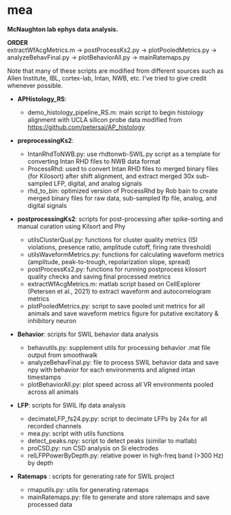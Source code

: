 # mea
**McNaughton lab ephys data analysis.** 

**ORDER** \
extractWfAcgMetrics.m -> postProcessKs2.py -> plotPooledMetrics.py -> analyzeBehavFinal.py -> plotBehaviorAll.py -> mainRatemaps.py

Note that many of these scripts are modified from different sources such as Allen Institute, IBL, cortex-lab, Intan, NWB, etc. I've tried to give credit whenever possible.


* **APHistology_RS**:
  * demo_histology_pipeline_RS.m: main script to begin histology alignment with UCLA silicon probe data modified from https://github.com/petersaj/AP_histology
  
* **preprocessingKs2**:
  * IntanRhdToNWB.py: use rhdtonwb-SWIL.py script as a template for converting Intan RHD files to NWB data format
  * ProcessRhd: used to convert Intan RHD files to merged binary files (for Kilosort) after shift alignment, and extract merged 30x sub-sampled LFP, digital, and analog signals
  * rhd_to_bin: optimized version of ProcessRhd by Rob bain to create merged binary files for raw data, sub-sampled lfp file, analog, and digital signals
    
* **postprocessingKs2**: scripts for post-processing after spike-sorting and manual curation using Kilsort and Phy
  * utilsClusterQual.py: functions for cluster quality metrics (ISI violations, presence ratio, amplitude cutoff, firing rate threshold)
  * utilsWaveformMetrics.py: functions for calculating waveform metrics (amplitude, peak-to-trough, repolarization slope, spread)
  * postProcessKs2.py: functions for running postprocess kilosort quality checks and saving final processed metrics
  * extractWfAcgMetrics.m: matlab script based on CellExplorer (Petersen et al., 2021) to extract waveform and autocorrelogram metrics
  * plotPooledMetrics.py: script to save pooled unit metrics for all animals and save waveform metrics figure for putative excitatory & inhibitory neuron
    
* **Behavior**: scripts for SWIL behavior data analysis
  * behavutils.py: supplement utils for processing behavior .mat file output from smoothwalk
  * analyzeBehavFinal.py: file to process SWIL behavior data and save npy with behavior for each environments and aligned intan timestamps
  * plotBehaviorAll.py: plot speed across all VR environments pooled across all animals

* **LFP**: scripts for SWIL lfp data analysis
  * decimateLFP_fs24.py.py: script to decimate LFPs by 24x for all recorded channels
  * mea.py: script with utils functions
  * detect_peaks.npy: script to detect peaks (similar to matlab)
  * proCSD.py: run CSD analysis on Si electrodes
  * relLFPPowerByDepth.py: relative power in high-freq band (>300 Hz) by depth 

* **Ratemaps** : scripts for generating rate for SWIL project
  * rmaputils.py: utils for generating ratemaps
  * mainRatemaps.py: file to generate and store ratemaps and save processed data
